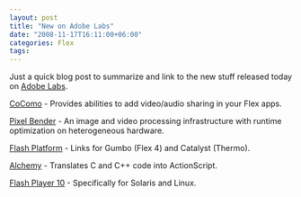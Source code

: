 ```yaml
---
layout: post
title: "New on Adobe Labs"
date: "2008-11-17T16:11:00+06:00"
categories: Flex 
tags: 
---
```


Just a quick blog post to summarize and link to the new stuff released today on <a href="http://labs.adobe.com">Adobe Labs</a>.

<a href="http://labs.adobe.com/technologies/cocomo/">CoComo</a> - Provides abilities to add video/audio sharing in your Flex apps.

<a href="http://labs.adobe.com/technologies/pixelbender/">Pixel Bender</a> - An image and video processing infrastructure with runtime optimization on heterogeneous hardware.

<a href="http://labs.adobe.com/technologies/flash/">Flash Platform</a> - Links for Gumbo (Flex 4) and Catalyst (Thermo).

<a href="http://labs.adobe.com/technologies/alchemy/">Alchemy</a> - Translates C and C++ code into ActionScript.

<a href="http://labs.adobe.com/technologies/flashplayer10/">Flash Player 10</a> - Specifically for Solaris and Linux.